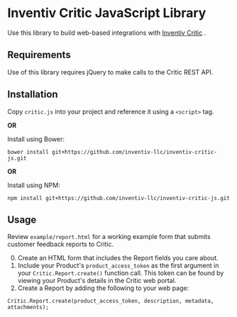 # Inventiv Critic JavaScript Library

Use this library to build web-based integrations with [Inventiv Critic](https://inventiv.io/critic/) .

## Requirements

Use of this library requires jQuery to make calls to the Critic REST API.

## Installation

Copy `critic.js` into your project and reference it using a `<script>` tag.

**OR**

Install using Bower:
    
    bower install git+https://github.com/inventiv-llc/inventiv-critic-js.git

**OR**

Install using NPM:

    npm install git+https://github.com/inventiv-llc/inventiv-critic-js.git

## Usage

Review `example/report.html` for a working example form that submits customer feedback reports to Critic.

0. Create an HTML form that includes the Report fields you care about.
0. Include your Product's `product_access_token` as the first argument in your `Critic.Report.create()` function 
call. This token can be found by viewing your Product's details in the Critic web portal.
0. Create a Report by adding the following to your web page:
```
Critic.Report.create(product_access_token, description, metadata, attachments);
```